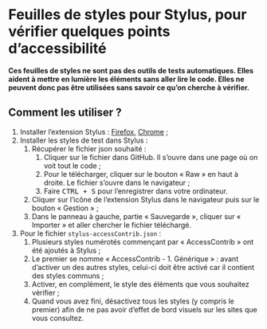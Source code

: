 # Feuilles de styles pour Stylus, pour vérifier quelques points d’accessibilité

**Ces feuilles de styles ne sont pas des outils de tests automatiques. Elles aident à mettre en lumière les éléments sans aller lire le code. Elles ne peuvent donc pas être utilisées sans savoir ce qu’on cherche à vérifier.**

## Comment les utiliser ?

1. Installer l’extension Stylus : [Firefox](https://addons.mozilla.org/fr/firefox/addon/styl-us/), [Chrome](https://chromewebstore.google.com/detail/stylus/clngdbkpkpeebahjckkjfobafhncgmne) ;
1. Installer les styles de test dans Stylus :
    1. Récupérer le fichier json souhaité :
        1. Cliquer sur le fichier dans GitHub. Il s’ouvre dans une page où on voit tout le code ;
        1. Pour le télécharger, cliquer sur le bouton « Raw » en haut à droite. Le fichier s’ouvre dans le navigateur ;
        1. Faire <kbd>CTRL + S</kbd> pour l’enregistrer dans votre ordinateur.
    1. Cliquer sur l’icône de l’extension Stylus dans le navigateur puis sur le bouton « Gestion » ;
    1. Dans le panneau à gauche, partie « Sauvegarde », cliquer sur « Importer » et aller chercher le fichier téléchargé.
1. Pour le fichier `stylus-accessContrib.json` :
    1. Plusieurs styles numérotés commençant par « AccessContrib » ont été ajoutés à Stylus ;
    1. Le premier se nomme « AccessContrib - 1. Générique » : avant d’activer un des autres styles, celui-ci doit être activé car il contient des styles communs ;
    1. Activer, en complément, le style des éléments que vous souhaitez vérifier ;
    1. Quand vous avez fini, désactivez tous les styles (y compris le premier) afin de ne pas avoir d’effet de bord visuels sur les sites que vous consultez.
